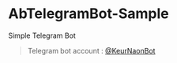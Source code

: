 # AbTelegramBot-Sample
Simple Telegram Bot


> Telegram bot account : [@KeurNaonBot](http://t.me/KeurNaonBot)
